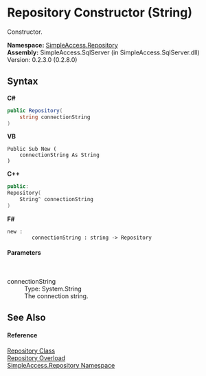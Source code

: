 # Repository Constructor (String)
 

Constructor.

**Namespace:**&nbsp;<a href="N_SimpleAccess_Repository">SimpleAccess.Repository</a><br />**Assembly:**&nbsp;SimpleAccess.SqlServer (in SimpleAccess.SqlServer.dll) Version: 0.2.3.0 (0.2.8.0)

## Syntax

**C#**<br />
``` C#
public Repository(
	string connectionString
)
```

**VB**<br />
``` VB
Public Sub New ( 
	connectionString As String
)
```

**C++**<br />
``` C++
public:
Repository(
	String^ connectionString
)
```

**F#**<br />
``` F#
new : 
        connectionString : string -> Repository
```


#### Parameters
&nbsp;<dl><dt>connectionString</dt><dd>Type: System.String<br />The connection string.</dd></dl>

## See Also


#### Reference
<a href="T_SimpleAccess_Repository_Repository">Repository Class</a><br /><a href="Overload_SimpleAccess_Repository_Repository__ctor">Repository Overload</a><br /><a href="N_SimpleAccess_Repository">SimpleAccess.Repository Namespace</a><br />